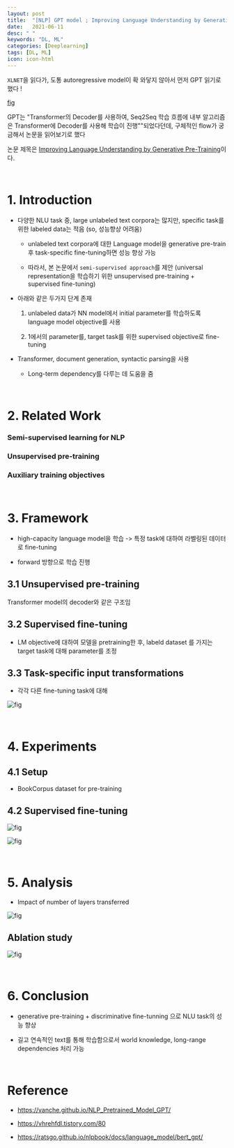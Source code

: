 ```yaml
---
layout: post
title:  "[NLP] GPT model ; Improving Language Understanding by Generative Pre-Training"
date:   2021-06-11
desc: " "
keywords: "DL, ML"
categories: [Deeplearning]
tags: [DL, ML]
icon: icon-html
---
```


`XLNET`을 읽다가, 도통 autoregressive model이 확 와닿지 않아서 먼저 GPT 읽기로 했다 !

[fig](https://img1.daumcdn.net/thumb/R1280x0/?scode=mtistory2&fname=https%3A%2F%2Fblog.kakaocdn.net%2Fdn%2FbnTEzO%2FbtqKmoJhrF2%2FKUWQVdaSNxPkmnm10qC10k%2Fimg.png)


GPT는 "Transformer의 Decoder를 사용하여, Seq2Seq 학습 흐름에 내부 알고리즘은 Transformer에 Decoder를 사용해 학습이 진행""되었다던데, 구체적인 flow가 궁금해서 논문을 읽어보기로 했다

논문 제목은 [Improving Language Understanding by Generative Pre-Training](https://www.cs.ubc.ca/~amuham01/LING530/papers/radford2018improving.pdf)이다.


<br>

# 1.  Introduction

- 다양한 NLU task 중, large unlabeled text corpora는 많지만, specific task를 위한 labeled data는 적음 (so, 성능향상 어려움)

  - unlabeled text corpora에 대한 Language model을 generative pre-train 후 task-specific fine-tuning하면 성능 향상 가능

  - 따라서, 본 논문에서 `semi-supervised approach`를 제안 (universal representation을 학습하기 위한 unsupervised pre-training + supervised fine-tuning)


- 아래와 같은 두가지 단계 존재

    1. unlabeled data가 NN model에서 initial parameter를 학습하도록 language model objective를 사용

    2. 1에서의 parameter를, target task를 위한 supervised objective로 fine-tuning


- Transformer, document generation, syntactic parsing을 사용

    - Long-term dependency를 다루는 데 도움을 줌

<br>

# 2. Related Work

### Semi-supervised learning for NLP

### Unsupervised pre-training

### Auxiliary training objectives

<br>

# 3. Framework

-  high-capacity language model을 학습 -> 특정 task에 대하여 라벨링된 데이터로 fine-tuning

- forward 방향으로 학습 진행

## 3.1 Unsupervised pre-training

Transformer model의 decoder와 같은 구조임 

## 3.2 Supervised fine-tuning

- LM objective에 대하여 모델을 pretraining한 후, labeld dataset 를 가지는 target task에 대해 parameter를 조정

## 3.3 Task-specific input transformations

- 각각 다른 fine-tuning task에 대해

![fig](https://vanche.github.io/assets/images/gpt/gpt_architecture.png)

<br>

# 4. Experiments

## 4.1 Setup

- BookCorpus dataset for pre-training

## 4.2 Supervised fine-tuning

![fig](https://vanche.github.io/assets/images/gpt/table1.png)

![fig](https://vanche.github.io/assets/images/gpt/table2_3.png)


<br>

# 5. Analysis

- Impact of number of layers transferred

![fig](https://vanche.github.io/assets/images/gpt/figure2.png)

## Ablation study

![fig](https://vanche.github.io/assets/images/gpt/table5.png)

<br>

# 6. Conclusion

- generative pre-training +  discriminative fine-tunning 으로 NLU task의 성능 향상

- 길고 연속적인 text를 통해 학습함으로서 world knowledge, long-range dependencies 처리 가능


<br>

# Reference

- https://vanche.github.io/NLP_Pretrained_Model_GPT/

- https://vhrehfdl.tistory.com/80

- https://ratsgo.github.io/nlpbook/docs/language_model/bert_gpt/
